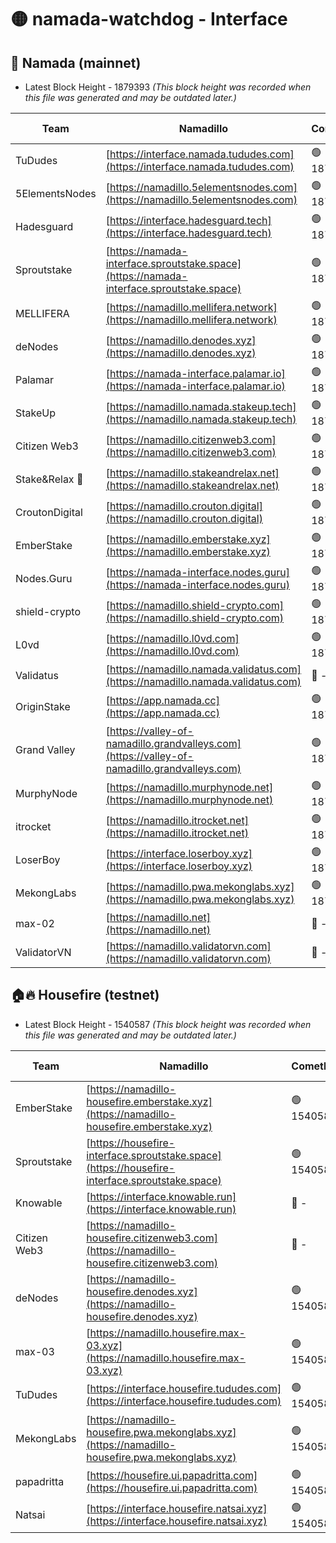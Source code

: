 # 🟡 namada-watchdog - Interface

## 🚀 Namada (mainnet)
- Latest Block Height - 1879393 *(This block height was recorded when this file was generated and may be outdated later.)*

| Team | Namadillo | CometBFT | Indexer | MASP Indexer |
|-|-|-|-|-|
| TuDudes | [https://interface.namada.tududes.com](https://interface.namada.tududes.com) | 🟢 1879370 | 🟢 1879370 | 🟢 1879369 |
| 5ElementsNodes | [https://namadillo.5elementsnodes.com](https://namadillo.5elementsnodes.com) | 🟢 1879370 | 🟢 1879370 | 🟢 1879370 |
| Hadesguard | [https://interface.hadesguard.tech](https://interface.hadesguard.tech) | 🟢 1879371 | 🟢 1879371 | 🟢 1879371 |
| Sproutstake | [https://namada-interface.sproutstake.space](https://namada-interface.sproutstake.space) | 🟢 1879371 | 🟢 1879372 | 🟢 1879371 |
| MELLIFERA | [https://namadillo.mellifera.network](https://namadillo.mellifera.network) | 🟢 1879373 | 🟢 1879373 | 🟢 1879373 |
| deNodes | [https://namadillo.denodes.xyz](https://namadillo.denodes.xyz) | 🟢 1879373 | 🟢 1879373 | 🟢 1879373 |
| Palamar | [https://namada-interface.palamar.io](https://namada-interface.palamar.io) | 🟢 1879374 | 🟢 1879374 | 🟢 1879374 |
| StakeUp | [https://namadillo.namada.stakeup.tech](https://namadillo.namada.stakeup.tech) | 🟢 1879375 | 🟢 1879374 | 🟢 1879375 |
| Citizen Web3 | [https://namadillo.citizenweb3.com](https://namadillo.citizenweb3.com) | 🟢 1879375 | 🔴 - | 🔴 - |
| Stake&Relax 🦥 | [https://namadillo.stakeandrelax.net](https://namadillo.stakeandrelax.net) | 🟢 1879380 | 🟢 1879380 | 🟢 1879380 |
| CroutonDigital | [https://namadillo.crouton.digital](https://namadillo.crouton.digital) | 🟢 1879380 | 🔴 - | 🟢 1879381 |
| EmberStake | [https://namadillo.emberstake.xyz](https://namadillo.emberstake.xyz) | 🟢 1879382 | 🟢 1879382 | 🟢 1879382 |
| Nodes.Guru | [https://namada-interface.nodes.guru](https://namada-interface.nodes.guru) | 🟢 1879382 | 🟢 1879382 | 🟢 1879382 |
| shield-crypto | [https://namadillo.shield-crypto.com](https://namadillo.shield-crypto.com) | 🟢 1879383 | 🟢 1879383 | 🟢 1879383 |
| L0vd | [https://namadillo.l0vd.com](https://namadillo.l0vd.com) | 🟢 1879384 | 🟢 1879383 | 🟢 1879383 |
| Validatus | [https://namadillo.namada.validatus.com](https://namadillo.namada.validatus.com) | 🔴 - | 🔴 - | 🔴 - |
| OriginStake | [https://app.namada.cc](https://app.namada.cc) | 🟢 1879390 | 🟢 1879390 | 🟢 1879390 |
| Grand Valley | [https://valley-of-namadillo.grandvalleys.com](https://valley-of-namadillo.grandvalleys.com) | 🟢 1879391 | 🟢 1879390 | 🟢 1879391 |
| MurphyNode | [https://namadillo.murphynode.net](https://namadillo.murphynode.net) | 🟢 1879391 | 🟢 1879391 | 🔴 - |
| itrocket | [https://namadillo.itrocket.net](https://namadillo.itrocket.net) | 🟢 1879392 | 🟢 1879392 | 🟢 1879392 |
| LoserBoy | [https://interface.loserboy.xyz](https://interface.loserboy.xyz) | 🟢 1879392 | 🟢 1879392 | 🟢 1879392 |
| MekongLabs | [https://namadillo.pwa.mekonglabs.xyz](https://namadillo.pwa.mekonglabs.xyz) | 🟢 1879393 | 🟢 1879392 | 🟢 1879392 |
| max-02 | [https://namadillo.net](https://namadillo.net) | 🔴 - | 🔴 - | 🔴 - |
| ValidatorVN | [https://namadillo.validatorvn.com](https://namadillo.validatorvn.com) | 🔴 - | 🔴 - | 🔴 - |

## 🏠🔥 Housefire (testnet)
- Latest Block Height - 1540587 *(This block height was recorded when this file was generated and may be outdated later.)*

| Team | Namadillo | CometBFT | Indexer | MASP Indexer |
|-|-|-|-|-|
| EmberStake | [https://namadillo-housefire.emberstake.xyz](https://namadillo-housefire.emberstake.xyz) | 🟢 1540581 | 🔴 1539141 | 🟢 1540581 |
| Sproutstake | [https://housefire-interface.sproutstake.space](https://housefire-interface.sproutstake.space) | 🟢 1540581 | 🟢 1540581 | 🟢 1540581 |
| Knowable | [https://interface.knowable.run](https://interface.knowable.run) | 🔴 - | 🔴 - | 🔴 - |
| Citizen Web3 | [https://namadillo-housefire.citizenweb3.com](https://namadillo-housefire.citizenweb3.com) | 🔴 - | 🔴 - | 🔴 - |
| deNodes | [https://namadillo-housefire.denodes.xyz](https://namadillo-housefire.denodes.xyz) | 🟢 1540585 | 🟢 1540585 | 🟢 1540585 |
| max-03 | [https://namadillo.housefire.max-03.xyz](https://namadillo.housefire.max-03.xyz) | 🟢 1540586 | 🟢 1540586 | 🟢 1540586 |
| TuDudes | [https://interface.housefire.tududes.com](https://interface.housefire.tududes.com) | 🟢 1540586 | 🟢 1540586 | 🟢 1540586 |
| MekongLabs | [https://namadillo-housefire.pwa.mekonglabs.xyz](https://namadillo-housefire.pwa.mekonglabs.xyz) | 🟢 1540586 | 🔴 1539141 | 🟢 1540586 |
| papadritta | [https://housefire.ui.papadritta.com](https://housefire.ui.papadritta.com) | 🟢 1540587 | 🟢 1540587 | 🟢 1540586 |
| Natsai | [https://interface.housefire.natsai.xyz](https://interface.housefire.natsai.xyz) | 🟢 1540587 | 🟢 1540587 | 🟢 1540587 |

